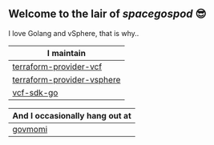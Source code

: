 ## Welcome to the lair of *spacegospod* 😎

I love Golang and vSphere, that is why..

| I maintain                                                                            | 
| --------                                                                              |
| [terraform-provider-vcf](https://github.com/vmware/terraform-provider-vcf)            |
| [terraform-provider-vsphere](https://github.com/hashicorp/terraform-provider-vsphere) |
| [vcf-sdk-go](https://github.com/vmware/vcf-sdk-go)                                    |

| And I occasionally hang out at                                                        | 
| --------                                                                              |
| [govmomi](https://github.com/vmware/govmomi)                                          |